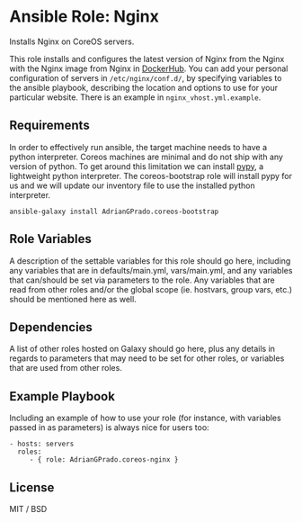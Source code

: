 Ansible Role: Nginx
=========

Installs Nginx on CoreOS servers.

This role installs and configures the latest version of Nginx from the Nginx with the Nginx image from Nginx in [DockerHub](https://hub.docker.com/_/nginx/). You can add your personal configuration of servers in `/etc/nginx/conf.d/`, by specifying variables to the ansible playbook, describing the location and options to use for your particular website. There is an example in `nginx_vhost.yml.example`.


Requirements
------------

In order to effectively run ansible, the target machine needs to have a python interpreter. Coreos machines are minimal and do not ship with any version of python. To get around this limitation we can install [pypy](http://pypy.org/), a lightweight python interpreter. The coreos-bootstrap role will install pypy for us and we will update our inventory file to use the installed python interpreter.

```
ansible-galaxy install AdrianGPrado.coreos-bootstrap
```

Role Variables
--------------

A description of the settable variables for this role should go here, including any variables that are in defaults/main.yml, vars/main.yml, and any variables that can/should be set via parameters to the role. Any variables that are read from other roles and/or the global scope (ie. hostvars, group vars, etc.) should be mentioned here as well.

Dependencies
------------

A list of other roles hosted on Galaxy should go here, plus any details in regards to parameters that may need to be set for other roles, or variables that are used from other roles.

Example Playbook
----------------

Including an example of how to use your role (for instance, with variables passed in as parameters) is always nice for users too:

    - hosts: servers
      roles:
         - { role: AdrianGPrado.coreos-nginx }

License
-------

MIT / BSD

